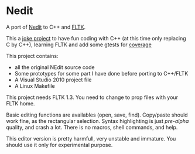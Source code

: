 Nedit
=====

A port of [Nedit](http://www.nedit.org) to C++ and [FLTK](http://www.fltk.org).

This a [joke project](http://hylvenir.free.fr/nedit/) to have fun coding with C++ (at this time
only replacing C by C++), learning FLTK and add some gtests for [coverage](http://hylvenir.free.fr/nedit/lcov)

This project contains:
 - all the original NEdit source code
 - Some prototypes for some part I have done before porting to C++/FLTK
 - A Visual Studio 2010 project file
 - A Linux Makefile

This project needs FLTK 1.3. You need to change to prop files with your FLTK home.

Basic editing functions are availables (open, save, find).
Copy/paste should work fine, as the rectangular selection.
Syntax highlighting is just *pre-alpha* quality, and crash a lot.
There is no macros, shell commands, and help.

This editor version is pretty harmfull, very unstable and immature. You should use it only for
experimental purpose.

